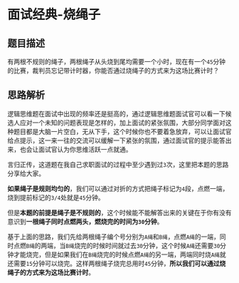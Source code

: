 # 面试经典-烧绳子

## 题目描述

有两根不规则的绳子，两根绳子从头烧到尾均需要一个小时，现在有一个`45`分钟的比赛，裁判员忘记带计时器，你能否通过烧绳子的方式来为这场比赛计时？

## 思路解析

逻辑思维题在面试中出现的频率还是挺高的，通过逻辑思维题面试官可以看一下候选人应对一个未知的问题表现是怎样的，加上面试的紧张氛围，大部分同学面对这种题目都是大脑一片空白，无从下手，这个时候你也不要着急放弃，可以让面试官给点提示，这一来一往的交流可以缓解一下紧张的氛围，通过面试官的提示能答出来，也会让面试官认为你思维活跃一点就通。

言归正传，这道题在我自己求职面试的过程中至少遇到过`3`次，这里把本题的思路分享给大家。

**如果绳子是规则均匀的**，我们可以通过对折的方式把绳子标记为`4`段，点燃一端，烧到提前标记的`3/4`处就是`45`分钟。

但是**本题的前提是绳子是不规则的**，这个时候能不能解答出来的关键在于你有没有意识到**一根绳子同时点燃两头，燃烧完的时间为`30`分钟**。

基于上面的思路，我们先给两根绳子编个号分别为`A绳`和`B绳`，点燃`A绳`的一端，同时点燃`B绳`的两端，当`B绳`烧完的时候时间就过去`30`分钟，这个时候`A绳`还需要`30`分钟才能烧完，但是如果我们在`B绳`烧完的时候点燃`A绳`的另一端，两端同时烧`A绳`就还需要`15`分钟可以烧完。这样两根绳子烧完总用时`45`分钟，**所以我们可以通过烧绳子的方式来为这场比赛计时**。


